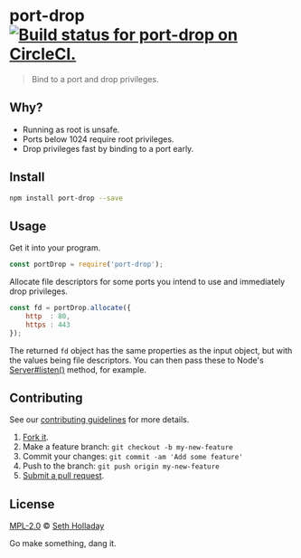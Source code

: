 # port-drop [![Build status for port-drop on CircleCI.](https://img.shields.io/circleci/project/sholladay/port-drop/master.svg "CircleCI Build Status")](https://circleci.com/gh/sholladay/port-drop "Dangit Builds")

> Bind to a port and drop privileges.

## Why?

 - Running as root is unsafe.
 - Ports below 1024 require root privileges.
 - Drop privileges fast by binding to a port early.

## Install

```sh
npm install port-drop --save
```

## Usage

Get it into your program.

```js
const portDrop = require('port-drop');
```

Allocate file descriptors for some ports you intend to use and immediately drop privileges.

```js
const fd = portDrop.allocate({
    http  : 80,
    https : 443
});
```

The returned `fd` object has the same properties as the input object, but with the values being file descriptors. You can then pass these to Node's [Server#listen()](https://nodejs.org/api/http.html#http_server_listen_handle_callback) method, for example.

## Contributing

See our [contributing guidelines](https://github.com/sholladay/port-drop/blob/master/CONTRIBUTING.md "The guidelines for participating in this project.") for more details.

1. [Fork it](https://github.com/sholladay/port-drop/fork).
2. Make a feature branch: `git checkout -b my-new-feature`
3. Commit your changes: `git commit -am 'Add some feature'`
4. Push to the branch: `git push origin my-new-feature`
5. [Submit a pull request](https://github.com/sholladay/port-drop/compare "Submit code to this project for review.").

## License

[MPL-2.0](https://github.com/sholladay/port-drop/blob/master/LICENSE "The license for port-drop.") © [Seth Holladay](http://seth-holladay.com "Author of port-drop.")

Go make something, dang it.
